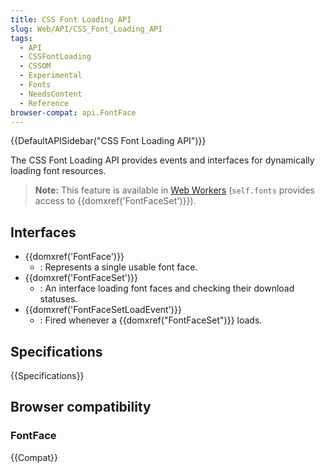```yaml
---
title: CSS Font Loading API
slug: Web/API/CSS_Font_Loading_API
tags:
  - API
  - CSSFontLoading
  - CSSOM
  - Experimental
  - Fonts
  - NeedsContent
  - Reference
browser-compat: api.FontFace
---
```

{{DefaultAPISidebar("CSS Font Loading API")}}

The CSS Font Loading API provides events and interfaces for dynamically loading font resources.

> **Note:** This feature is available in [Web Workers](/en-US/docs/Web/API/Web_Workers_API) (`self.fonts` provides access to {{domxref('FontFaceSet')}}).

## Interfaces

- {{domxref('FontFace')}}
  - : Represents a single usable font face.
- {{domxref('FontFaceSet')}}
  - : An interface loading font faces and checking their download statuses.
- {{domxref('FontFaceSetLoadEvent')}}
  - : Fired whenever a {{domxref("FontFaceSet")}} loads.

## Specifications

{{Specifications}}

## Browser compatibility

### FontFace

{{Compat}}

